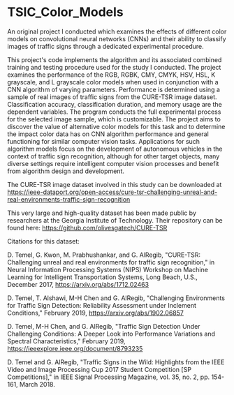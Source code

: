 # TSIC_Color_Models
An original project I conducted which examines the effects of different color models on convolutional neural networks (CNNs) and their ability to classify images of traffic signs through a dedicated experimental procedure.

This project's code implements the algorithm and its associated combined training and testing procedure used for the study I conducted.
The project examines the performance of the RGB, RGBK, CMY, CMYK, HSV, HSL, K grayscale, and L grayscale color models when used in conjunction with a CNN algorithm of varying parameters. Performance is determined using a sample of real images of traffic signs from the CURE-TSR image dataset. Classification accuracy, classification duration, and memory usage are the dependent variables. The program conducts the full experimental process for the selected image sample, which is customizable. The project aims to discover the value of alternative color models for this task and to determine the impact color data has on CNN algorithm performance and general functioning for similar computer vision tasks. Applications for such algorithm models focus on the development of autonomous vehicles in the context of traffic sign recognition, although for other target objects, many diverse settings require intelligent computer vision processes and benefit from algorithm design and development.

The CURE-TSR image dataset involved in this study can be downloaded at https://ieee-dataport.org/open-access/cure-tsr-challenging-unreal-and-real-environments-traffic-sign-recognition

This very large and high-quality dataset has been made public by researchers at the Georgia Institute of Technology. Their repository can be found here: https://github.com/olivesgatech/CURE-TSR


Citations for this dataset:

D. Temel, G. Kwon, M. Prabhushankar, and G. AlRegib, "CURE-TSR: Challenging unreal and real environments for traffic sign recognition," in Neural Information Processing Systems (NIPS) Workshop on Machine Learning for Intelligent Transportation Systems, Long Beach, U.S., December 2017, https://arxiv.org/abs/1712.02463

D. Temel, T. Alshawi, M-H Chen and G. AlRegib, "Challenging Environments for Traffic Sign Detection: Reliability Assessment under Inclement Conditions," February 2019, https://arxiv.org/abs/1902.06857

D. Temel, M-H Chen, and G. AlRegib, "Traffic Sign Detection Under Challenging Conditions: A Deeper Look into Performance Variations and Spectral Characteristics," February 2019, https://ieeexplore.ieee.org/document/8793235

D. Temel and G. AlRegib, "Traffic Signs in the Wild: Highlights from the IEEE Video and Image Processing Cup 2017 Student Competition [SP Competitions]," in IEEE Signal Processing Magazine, vol. 35, no. 2, pp. 154-161, March 2018.
